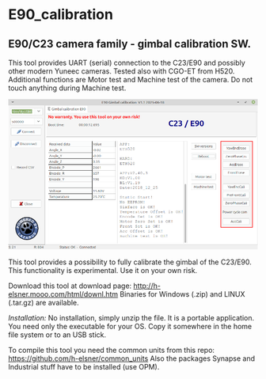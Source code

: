 # E90_calibration
## E90/C23 camera family - gimbal calibration SW.
This tool provides UART (serial) connection to the C23/E90 and possibly other modern Yuneec cameras. Tested also with CGO-ET from H520.
Additional functions are Motor test and Machine test of the camera. Do not touch anything during Machine test.

![Screenshot](doc/screenshot.png)

This tool provides a possibility to fully calibrate the gimbal of the C23/E90. This functionality is experimental. Use it on your own risk.


Download this tool at download page: <http://h-elsner.mooo.com/html/downl.htm>
Binaries for Windows (.zip) and LINUX (.tar.gz) are available. 

*Installation:* No installation, simply unzip the file. It is a portable application. You need only the executable for your OS. Copy it somewhere in the home file system or to an USB stick.

To compile this tool you need the common units from this repo: https://github.com/h-elsner/common_units Also the packages Synapse and Industrial stuff have to be installed (use OPM).
